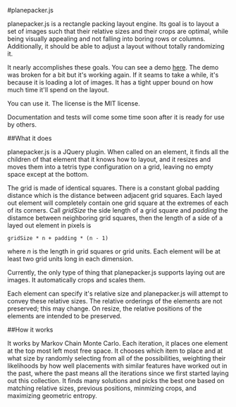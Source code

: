 #planepacker.js

planepacker.js is a rectangle packing layout engine. Its goal is to layout a set of images such that their relative sizes and their crops are optimal, while being visually appealing and not falling into boring rows or columns. Additionally, it should be able to adjust a layout without totally randomizing it. 

It nearly accomplishes these goals. You can see a demo [here](http://joelangeway.github.io/planepacker/demo.html). The demo was broken for a bit but it's working again. If it seams to take a while, it's because it is loading a lot of images. It has a tight upper bound on how much time it'll spend on the layout.

You can use it. The license is the MIT license.

Documentation and tests will come some time soon after it is ready for use by others.

##What it does

planepacker.js is a JQuery plugin. When called on an element, it finds all the children of that element that it knows how to layout, and it resizes and moves them into a tetris type configuration on a grid, leaving no empty space except at the bottom. 

The grid is made of identical squares. There is a constant global padding distance which is the distance between adjacent grid squares. Each layed out element will completely contain one grid square at the extremes of each of its corners. Call *gridSize* the side length of a grid square and *padding* the distamce between neighboring grid squares, then the length of a side of a layed out element in pixels is

    gridSize * n + padding * (n - 1)

where *n* is the length in grid squares or grid units. Each element will be at least two grid units long in each dimension. 

Currently, the only type of thing that planepacker.js supports laying out are images. It automatically crops and scales them.

Each element can specify it's relative size and planepacker.js will attempt to convey these relative sizes. The relative orderings of the elements are not preserved; this may change. On resize, the relative positions of the elements are intended to be preserved.

##How it works

It works by Markov Chain Monte Carlo. Each iteration, it places one element at the top most left most free space. It chooses which item to place and at what size by randomly selecting from all of the possibilities, weighting their likelihoods by how well placements with similar features have worked out in the past, where the past means all the iterations since we first started laying out this collection. It finds many solutions and picks the best one based on matching relative sizes, previous positions, minmizing crops, and maximizing geometric entropy.
